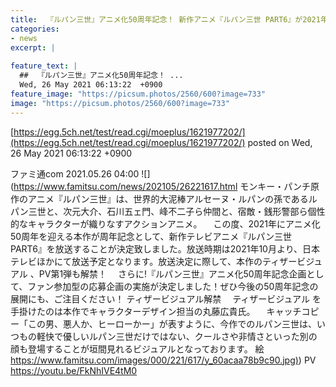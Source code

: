 ```yaml
---
title:  『ルパン三世』アニメ化50周年記念！ 新作アニメ『ルパン三世 PART6』が2021年10月より放送決定。ティザービジュアル＆PV第1弾が解禁  
categories:
- news
excerpt: |
  
feature_text: |
  ##  『ルパン三世』アニメ化50周年記念！ ...
  Wed, 26 May 2021 06:13:22  +0900
feature_image: "https://picsum.photos/2560/600?image=733"
image: "https://picsum.photos/2560/600?image=733"
---
```


[https://egg.5ch.net/test/read.cgi/moeplus/1621977202/](https://egg.5ch.net/test/read.cgi/moeplus/1621977202/)
posted on Wed, 26 May 2021 06:13:22  +0900

<!--more-->

ファミ通com 2021.05.26 04:00 ![](https://www.famitsu.com/news/202105/26221617.html モンキー・パンチ原作のアニメ『ルパン三世』は、世界的大泥棒アルセーヌ・ルパンの孫であるルパン三世と、次元大介、石川五ェ門、峰不二子ら仲間と、宿敵・銭形警部ら個性的なキャラクターが織りなすアクションアニメ。 　この度、2021年にアニメ化50周年を迎える本作が周年記念として、新作テレビアニメ『ルパン三世 PART6』を放送することが決定致しました。放送時期は2021年10月より、日本テレビほかにて放送予定となります。放送決定に際して、本作のティザービジュアル 、PV第1弾も解禁！ 　さらに!『ルパン三世』アニメ化50周年記念企画として、ファン参加型の応募企画の実施が決定しました！ぜひ今後の50周年記念の展開にも、ご注目ください！ ティザービジュアル解禁 　ティザービジュアル を手掛けたのは本作でキャラクターデザイン担当の丸藤広貴氏。 　キャッチコピー「この男、悪人か、ヒーローかー」が表すように、今作でのルパン三世は、いつもの軽快で優しいルパン三世だけではない、クールさや非情さといった別の顔も登場することが垣間見れるビジュアルとなっております。 絵 [https://www.famitsu.com/images/000/221/617/y_60acaa78b9c90.jpg)](https://www.famitsu.com/images/000/221/617/y_60acaa78b9c90.jpg)) PV https://youtu.be/FkNhIVE4tM0
